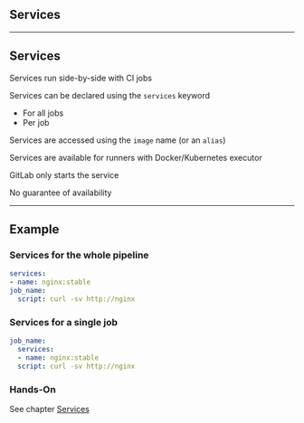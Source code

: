 <!-- .slide: id="gitlab_services" class="vertical-center" -->

<i class="fa-duotone fa-gears fa-8x fa-duotone-colors" style="float: right; color: grey;"></i>

## Services

---

## Services

Services [](https://docs.gitlab.com/ee/ci/services/index.html) run side-by-side with CI jobs

Services can be declared using the `services` keyword [](https://docs.gitlab.com/ee/ci/yaml/#services)

- For all jobs
- Per job

Services are accessed using the `image` name (or an `alias`)

Services are available for runners with Docker/Kubernetes executor

GitLab only starts the service

No guarantee of availability

---

## Example

### Services for the whole pipeline

```yaml
services:
- name: nginx:stable
job_name:
  script: curl -sv http://nginx
```

### Services for a single job

```yaml
job_name:
  services:
  - name: nginx:stable
  script: curl -sv http://nginx
```

### Hands-On

See chapter [Services](/hands-on/2024-11-21/220_services/exercise/)
